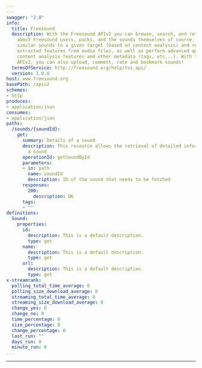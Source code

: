 ```yaml
---
---
swagger: "2.0"
info:
  title: Freesound
  description: With the Freesound APIv2 you can browse, search, and retrieve information
    about Freesound users, packs, and the sounds themselves of course. You can find
    similar sounds to a given target (based on content analysis) and retrieve automatically
    extracted features from audio files, as well as perform advanced queries combining
    content analysis features and other metadata (tags, etc...). With the Freesound
    APIv2, you can also upload, comment, rate and bookmark sounds!
  termsOfService: http://freesound.org/help/tos_api/
  version: 1.0.0
host: www.freesound.org
basePath: /apiv2
schemes:
- http
produces:
- application/json
consumes:
- application/json
paths:
  /sounds/{soundId}:
    get:
      summary: Details of a sound
      description: This resource allows the retrieval of detailed information about
        a sound
      operationId: getSoundById
      parameters:
      - in: path
        name: soundId
        description: ID of the sound that needs to be fetched
      responses:
        200:
          description: OK
      tags:
      - ""
definitions:
  Sound:
    properties:
      id:
        description: This is a default description.
        type: get
      name:
        description: This is a default description.
        type: get
      url:
        description: This is a default description.
        type: get
x-streamrank:
  polling_total_time_average: 0
  polling_size_download_average: 0
  streaming_total_time_average: 0
  streaming_size_download_average: 0
  change_yes: 0
  change_no: 0
  time_percentage: 0
  size_percentage: 0
  change_percentage: 0
  last_run: ""
  days_run: 0
  minute_run: 0
...
```


---